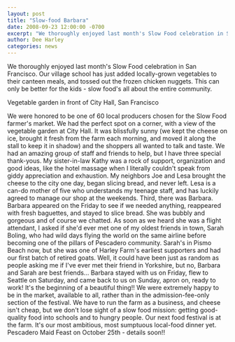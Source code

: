 ```yaml
---
layout: post
title: "Slow-food Barbara"
date: 2008-09-23 12:00:00 -0700
excerpt: "We thoroughly enjoyed last month's Slow Food celebration in San Francisco. Our village school has just added locally-grown ..."
author: Dee Harley
categories: news
---
```

We thoroughly enjoyed last month's Slow Food celebration in San
Francisco. Our village school has just added locally-grown vegetables
to their canteen meals, and tossed out the frozen chicken nuggets.
This can only be better for the kids - slow food's all about the
entire community.

Vegetable garden in front of City Hall, San Francisco

We were honored to be one of 60 local producers chosen for the Slow
Food farmer's market. We had the perfect spot on a corner, with a view
of the vegetable garden at City Hall. It was blissfully sunny (we kept
the cheese on ice, brought it fresh from the farm each morning, and
moved it along the stall to keep it in shadow) and the shoppers all
wanted to talk and taste. We had an amazing group of staff and friends
to help, but I have three special thank-yous. My sister-in-law Kathy
was a rock of support, organization and good ideas, like the hotel
massage when I literally couldn't speak from giddy appreciation and
exhaustion. My neighbors Joe and Lesa brought the cheese to the city
one day, began slicing bread, and never left. Lesa is a can-do mother
of five who understands my teenage staff, and has luckily agreed to
manage our shop at the weekends. Third, there was Barbara.  Barbara
appeared on the Friday to see if we needed anything, reappeared with
fresh baguettes, and stayed to slice bread. She was bubbly and
gorgeous and of course we chatted. As soon as we heard she was a
flight attendant, I asked if she'd ever met one of my oldest friends
in town, Sarah Boling, who had wild days flying the world on the same
airline before becoming one of the pillars of Pescadero community.
Sarah's in Pismo Beach now, but she was one of Harley Farm's earliest
supporters and had our first batch of retired goats. Well, it could
have been just as random as people asking me if I've ever met their
friend in Yorkshire, but no, Barbara and Sarah are best friends...
Barbara stayed with us on Friday, flew to Seattle on Saturday, and
came back to us on Sunday, apron on, ready to work! It's the beginning
of a beautiful thing!!  We were extremely happy to be in the market,
available to all, rather than in the admission-fee-only section of the
festival. We have to run the farm as a business, and cheese isn't
cheap, but we don't lose sight of a slow food mission: getting good-
quality food into schools and to hungry people.  Our next food
festival is at the farm. It's our most ambitious, most sumptuous
local-food dinner yet. Pescadero Maid Feast on October 25th - details
soon!!

